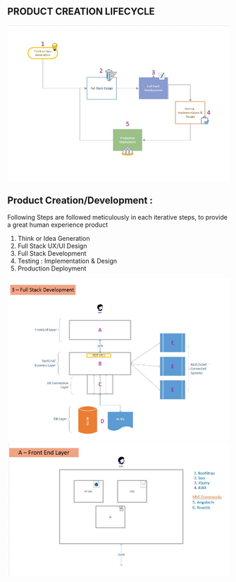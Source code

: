 ## PRODUCT CREATION LIFECYCLE

![Product LifeCycle - 10000 Feet.JPG](https://github.com/B2BProgrammer/Ajjarani_Codes_FrontEnd/blob/master/images/Product%20LifeCycle%20-%2010000%20Feet.JPG)
## Product Creation/Development :

Following Steps are followed meticulously in each iterative steps, to provide a great human experience product

1. Think or Idea Generation
2. Full Stack UX/UI Design
3. Full Stack Development
4. Testing : Implementation & Design
5. Production Deployment


![FullStack_1000Feet.JPG](https://github.com/B2BProgrammer/Ajjarani_Codes_FrontEnd/blob/master/images/FullStack_1000Feet.JPG)
![A-FrontEndLayer.JPG](https://github.com/B2BProgrammer/Ajjarani_Codes_FrontEnd/blob/master/images/A-FrontEndLayer.JPG)